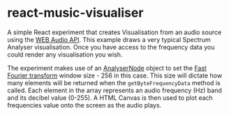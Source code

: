 # react-music-visualiser

A simple React experiment that creates Visualisation from an audio source using the [WEB Audio API](https://developer.mozilla.org/en-US/docs/Web/API/Web_Audio_API).  This example draws a very typical Spectrum Analyser visualisation.  Once you have access to the frequency data you could render any visualisation you wish.

The experiment makes use of an [AnalyserNode](https://developer.mozilla.org/en-US/docs/Web/API/AnalyserNode) object to set the [Fast Fourier transform](https://en.wikipedia.org/wiki/Fast_Fourier_transform) window size - 256 in this case.  This size will dictate how many elements will be returned when the `getByteFrequencyData` method is called.  Each element in the array represents an audio frequency (Hz) band and its decibel value (0-255).  A HTML Canvas is then used to plot each frequencies value onto the screen as the audio plays. 